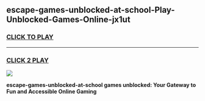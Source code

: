 
## escape-games-unblocked-at-school-Play-Unblocked-Games-Online-jx1ut
<h3>
<a href="https://premium76.site?title=escape-games-unblocked-at-school&ref=24A">CLICK TO PLAY</a></h3>
<hr>

<h3>
<a href="https://premium76.site?title=escape-games-unblocked-at-school&ref=24A">CLICK 2 PLAY</a>
  
</h3>

<a href="https://premium76.site?title=escape-games-unblocked-at-school&ref=24A"><img src="https://clearcache.store/games.png"></a>


**escape-games-unblocked-at-school games unblocked: Your Gateway to Fun and Accessible Online Gaming**
